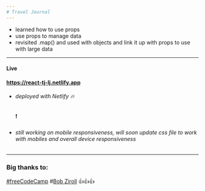 ```yaml
---
# Travel Journal
---
```


- learned how to use props
- use props to manage data
- revisited .map() and used with objects and link it up with props to use with large data

---

#### Live

#### https://react-tj-lj.netlify.app

- ###### deployed with Netlify :fire:
  :exclamation:
- ###### still working on mobile responsiveness, will soon update css file to work with mobiles and overall device responsiveness

---

### Big **thanks** to:

[#freeCodeCamp](https://www.youtube.com/watch?v=bMknfKXIFA8&t=527s&ab_channel=freeCodeCamp.org) #[Bob Ziroll](https://scrimba.com/learn/learnreact) :thumbsup::thumbsup::thumbsup:
